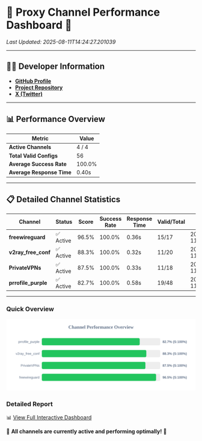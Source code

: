 # 🌟 Proxy Channel Performance Dashboard 🌟

_Last Updated: 2025-08-11T14:24:27.201039_

---

## 👩‍💻 Developer Information

- **[GitHub Profile](https://github.com/4n0nymou3)**  
- **[Project Repository](https://github.com/4n0nymou3/multi-proxy-config-fetcher)**  
- **[X (Twitter)](https://x.com/4n0nymou3)**  

---

## 📊 Performance Overview

| Metric                | Value       |
|-----------------------|-------------|
| **Active Channels**   | 4 / 4       |
| **Total Valid Configs** | 56          |
| **Average Success Rate** | 100.0%      |
| **Average Response Time** | 0.40s       |

---

## 📋 Detailed Channel Statistics

| Channel          | Status     | Score  | Success Rate | Response Time | Valid/Total | Last Success               |
|------------------|------------|--------|--------------|---------------|-------------|----------------------------|
| **freewireguard**  | ✅ Active  | 96.5%  | 100.0% | 0.36s         | 15/17       | 2025-08-11T14:24:27.199322 |
| **v2ray_free_conf**  | ✅ Active  | 88.3%  | 100.0% | 0.32s         | 11/20       | 2025-08-11T14:24:26.445823 |
| **PrivateVPNs**  | ✅ Active  | 87.5%  | 100.0% | 0.33s         | 11/18       | 2025-08-11T14:24:26.811264 |
| **prrofile_purple**  | ✅ Active  | 82.7%  | 100.0% | 0.58s         | 19/48       | 2025-08-11T14:24:26.058838 |

---

### Quick Overview
<div align="center">
  <a href="https://raw.githubusercontent.com/nullluser/NullRepo/refs/heads/main/assets/channel_stats_chart.svg">
    <img src="https://raw.githubusercontent.com/nullluser/NullRepo/refs/heads/main/assets/channel_stats_chart.svg" alt="Source Performance Statistics" width="800">
  </a>
</div>

### Detailed Report
📊 [View Full Interactive Dashboard](https://htmlpreview.github.io/?https://github.com/nullluser/NullRepo/blob/main/assets/performance_report.html)

🎉 **All channels are currently active and performing optimally!** 🎉
